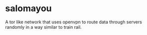 # salomayou
A tor like network that uses openvpn to route data through servers randomly in a way similar to train rail.
